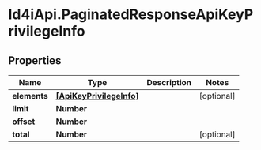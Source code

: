 # Id4iApi.PaginatedResponseApiKeyPrivilegeInfo

## Properties
Name | Type | Description | Notes
------------ | ------------- | ------------- | -------------
**elements** | [**[ApiKeyPrivilegeInfo]**](ApiKeyPrivilegeInfo.md) |  | [optional] 
**limit** | **Number** |  | 
**offset** | **Number** |  | 
**total** | **Number** |  | [optional] 


